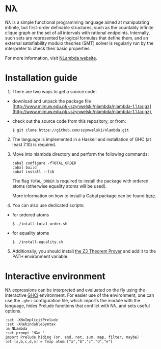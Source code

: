 # Nλ

Nλ is a simple functional programming language aimed at manipulating infinite, but first-order definable structures, such as the countably infinite clique graph or the set of all intervals with rational endpoints. Internally, such sets are represented by logical formulas that define them, and an external satisfiability modulo theories (SMT) solver is regularly run by the interpreter to check their basic properties.

For more information, visit [NLambda website](http://www.mimuw.edu.pl/~szynwelski/nlambda/).

# Installation guide

1. There are two ways to get a source code:
  * download and unpack the package file [http://www.mimuw.edu.pl/~szynwelski/nlambda/nlambda-1.1.tar.gz](http://www.mimuw.edu.pl/~szynwelski/nlambda/nlambda-1.1.tar.gz),
  * check out the source code from this repository, or from:

    `$ git clone https://github.com/szynwelski/nlambda.git`

2. The language is implemented in a Haskell and installation of GHC (at least 7.10) is required.

3. Move into nlambda directory and perform the following commands:
   ```
   cabal configure -fTOTAL_ORDER
   cabal build
   cabal install --lib
   ```
   The flag `TOTAL_ORDER` is required to install the package with ordered atoms (otherwise equality atoms will be used).
   
   More information on how to install a Cabal package can be found [here](https://wiki.haskell.org/Cabal/How_to_install_a_Cabal_package).

4. You can also use dedicated scripts:
  * for ordered atoms

    `$ ./intall-total-order.sh`
  * for equality atoms

    `$ ./install-equality.sh`

5. Additionally, you should install [the Z3 Theorem Prover](https://github.com/Z3Prover/z3) and add it to the PATH environment variable.

# Interactive environment

Nλ expressions can be interpreted and evaluated on the fly using the interactive [GHCi](https://downloads.haskell.org/~ghc/latest/docs/html/users_guide/ghci.html) environment. For easier use of the environment, one can use the `.ghci` configuration file, which imports the module with the language, hides Prelude functions that conflict with Nλ, and sets useful options.
```
:set -XNoImplicitPrelude
:set -XRebindableSyntax
:m NLambda
:set prompt "Nλ> "
import Prelude hiding (or, and, not, sum, map, filter, maybe)
let [a,b,c,d,e] = fmap atom ["a","b","c","d","e"]
```
